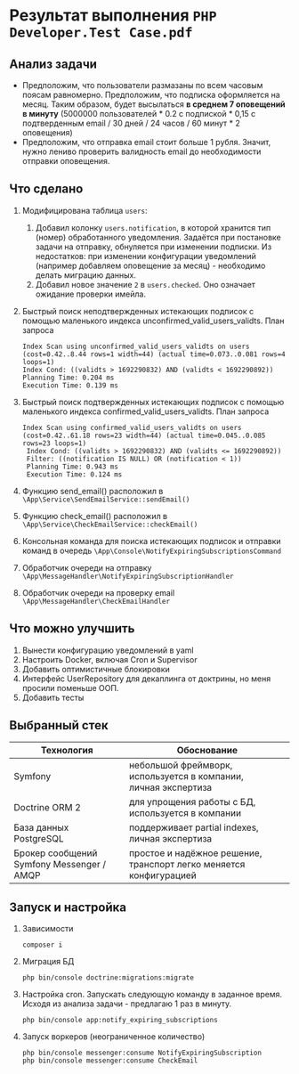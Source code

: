# Результат выполнения `PHP Developer.Test Case.pdf`

## Анализ задачи

- Предположим, что пользователи размазаны по всем часовым поясам равномерно. 
  Предположим, что подписка оформляется на месяц.
  Таким образом, будет высылаться **в среднем 7 оповещений в минуту** (5000000 пользователей * 0.2 с подпиской * 0,15 с подтверденным email / 30 дней / 24 часов / 60 минут * 2 оповещения)
- Предположим, что отправка email стоит больше 1 рубля. Значит, нужно лениво проверить валидность email до необходимости отправки оповещения.


## Что сделано

1. Модифицирована таблица `users`: 
   1. Добавил колонку `users.notification`, в которой хранится тип (номер) обработанного уведомления. 
      Задаётся при постановке задачи на отправку, обнуляется при изменении подписки.
      Из недостатков: при изменении конфигурации уведомлений (например добавляем оповещение за месяц) - необходимо делать миграцию данных.
   2. Добавил новое значение `2` в `users.checked`. Оно означает ожидание проверки имейла.

2. Быстрый поиск неподтвержденных истекающих подписок с помощью маленького индекса unconfirmed_valid_users_validts.
   План запроса
   ```
   Index Scan using unconfirmed_valid_users_validts on users  (cost=0.42..8.44 rows=1 width=44) (actual time=0.073..0.081 rows=4 loops=1)
   Index Cond: ((validts > 1692290832) AND (validts < 1692290892))
   Planning Time: 0.204 ms
   Execution Time: 0.139 ms
   ```
3. Быстрый поиск подтвержденных истекающих подписок с помощью маленького индекса confirmed_valid_users_validts.
   План запроса
   ```
   Index Scan using confirmed_valid_users_validts on users  (cost=0.42..61.18 rows=23 width=44) (actual time=0.045..0.085 rows=23 loops=1)
    Index Cond: ((validts > 1692290832) AND (validts <= 1692290892))
    Filter: ((notification IS NULL) OR (notification < 1))
    Planning Time: 0.943 ms
    Execution Time: 0.124 ms
   ```
4. Функцию send_email() расположил в `\App\Service\SendEmailService::sendEmail()`
5. Функцию check_email() расположил в `\App\Service\CheckEmailService::checkEmail()`
6. Консольная команда для поиска истекающих подписок и отправки команд в очередь
   `\App\Console\NotifyExpiringSubscriptionsCommand`
7. Обработчик очереди на отправку `\App\MessageHandler\NotifyExpiringSubscriptionHandler`
8. Обработчик очереди на проверку email `\App\MessageHandler\CheckEmailHandler`

## Что можно улучшить
1. Вынести конфигурацию уведомлений в yaml
2. Настроить Docker, включая Cron и Supervisor
3. Добавить оптимистичные блокировки
4. Интерфейс UserRepository для декаплинга от доктрины, но меня просили поменьше ООП.
5. Добавить тесты

## Выбранный стек
| Технология                                | Обоснование                                                             |
|-------------------------------------------|-------------------------------------------------------------------------|
| Symfony                                   | небольшой фреймворк,<br/>используется в компании,<br/>личная экспертиза |
| Doctrine ORM 2                            | для упрощения работы с БД,<br/>используется в компании                  |
| База данных PostgreSQL                    | поддерживает partial indexes,<br/>личная экспертиза                     |
| Брокер сообщений Symfony Messenger / AMQP | простое и надёжное решение, транспорт легко меняется конфигурацией      |

## Запуск и настройка

1. Зависимости
   ```shell
   composer i
   ```

2. Миграция БД
   ```shell
   php bin/console doctrine:migrations:migrate
   ```

3. Настройка cron. Запускать следующую команду в заданное время. Исходя из анализа задачи - предлагаю 1 раз в минуту.
   ```shell
   php bin/console app:notify_expiring_subscriptions
   ```

4. Запуск воркеров (неограниченное количество)
   ```shell
   php bin/console messenger:consume NotifyExpiringSubscription
   php bin/console messenger:consume CheckEmail
   ```
